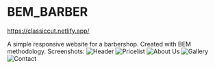 # BEM_BARBER

https://classiccut.netlify.app/

A simple responsive website for a barbershop.
Created with BEM methodology.
Screenshots:
![Header](https://i.ibb.co/kVLr1cS/screen1.jpg)
![Pricelist](https://i.ibb.co/nw4Qktj/screen2.png)
![About Us](https://i.ibb.co/bzcbfhV/screen3.png)
![Gallery](https://i.ibb.co/g3yY41y/screen4.png)
![Contact](https://i.ibb.co/jhdz6wH/screen5.png)
